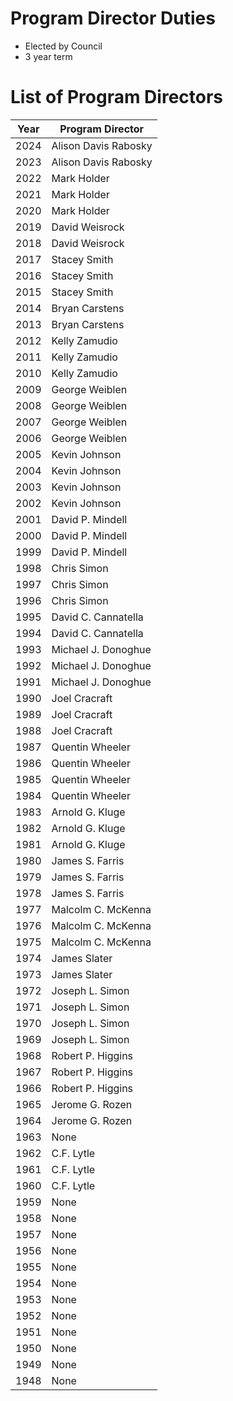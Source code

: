 # Program Director Duties

- Elected by Council
- 3 year term

# List of Program Directors

| Year | Program Director |
|------|------------------|
| 2024 | Alison Davis Rabosky |
| 2023 | Alison Davis Rabosky |
| 2022 | Mark Holder |
| 2021 | Mark Holder |
| 2020 | Mark Holder |
| 2019 | David Weisrock |
| 2018 | David Weisrock |
| 2017 | Stacey Smith |
| 2016 | Stacey Smith |
| 2015 | Stacey Smith |
| 2014 | Bryan Carstens |
| 2013 | Bryan Carstens |
| 2012 | Kelly Zamudio |
| 2011 | Kelly Zamudio |
| 2010 | Kelly Zamudio |
| 2009 | George Weiblen |
| 2008 | George Weiblen |
| 2007 | George Weiblen |
| 2006 | George Weiblen |
| 2005 | Kevin Johnson |
| 2004 | Kevin Johnson |
| 2003 | Kevin Johnson |
| 2002 | Kevin Johnson |
| 2001 | David P. Mindell |
| 2000 | David P. Mindell |
| 1999 | David P. Mindell |
| 1998 | Chris Simon |
| 1997 | Chris Simon |
| 1996 | Chris Simon |
| 1995 | David C. Cannatella |
| 1994 | David C. Cannatella |
| 1993 | Michael J. Donoghue |
| 1992 | Michael J. Donoghue |
| 1991 | Michael J. Donoghue |
| 1990 | Joel Cracraft |
| 1989 | Joel Cracraft |
| 1988 | Joel Cracraft |
| 1987 | Quentin Wheeler |
| 1986 | Quentin Wheeler |
| 1985 | Quentin Wheeler |
| 1984 | Quentin Wheeler |
| 1983 | Arnold G. Kluge |
| 1982 | Arnold G. Kluge |
| 1981 | Arnold G. Kluge |
| 1980 | James S. Farris |
| 1979 | James S. Farris |
| 1978 | James S. Farris |
| 1977 | Malcolm C. McKenna |
| 1976 | Malcolm C. McKenna |
| 1975 | Malcolm C. McKenna |
| 1974 | James Slater |
| 1973 | James Slater |
| 1972 | Joseph L. Simon |
| 1971 | Joseph L. Simon |
| 1970 | Joseph L. Simon |
| 1969 | Joseph L. Simon |
| 1968 | Robert P. Higgins |
| 1967 | Robert P. Higgins |
| 1966 | Robert P. Higgins |
| 1965 | Jerome G. Rozen |
| 1964 | Jerome G. Rozen |
| 1963 | None |
| 1962 | C.F. Lytle |
| 1961 | C.F. Lytle |
| 1960 | C.F. Lytle |
| 1959 | None |
| 1958 | None |
| 1957 | None |
| 1956 | None |
| 1955 | None |
| 1954 | None |
| 1953 | None |
| 1952 | None |
| 1951 | None |
| 1950 | None |
| 1949 | None |
| 1948 | None |
